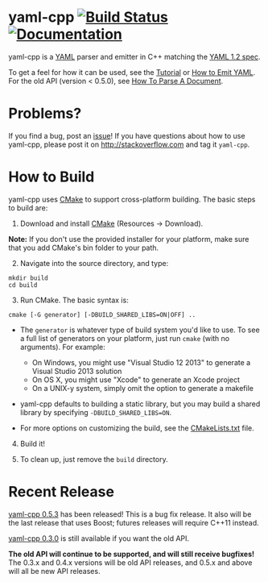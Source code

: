 # yaml-cpp [![Build Status](https://travis-ci.org/jbeder/yaml-cpp.svg?branch=master)](https://travis-ci.org/jbeder/yaml-cpp) [![Documentation](https://codedocs.xyz/jbeder/yaml-cpp.svg)](https://codedocs.xyz/jbeder/yaml-cpp/)

yaml-cpp is a [YAML](http://www.yaml.org/) parser and emitter in C++ matching the [YAML 1.2 spec](http://www.yaml.org/spec/1.2/spec.html).

To get a feel for how it can be used, see the [Tutorial](https://github.com/jbeder/yaml-cpp/wiki/Tutorial) or [How to Emit YAML](https://github.com/jbeder/yaml-cpp/wiki/How-To-Emit-YAML). For the old API (version < 0.5.0), see [How To Parse A Document](https://github.com/jbeder/yaml-cpp/wiki/How-To-Parse-A-Document-(Old-API)).

# Problems? #

If you find a bug, post an [issue](https://github.com/jbeder/yaml-cpp/issues)! If you have questions about how to use yaml-cpp, please post it on http://stackoverflow.com and tag it `yaml-cpp`.

# How to Build #

yaml-cpp uses [CMake](http://www.cmake.org) to support cross-platform building. The basic steps to build are:

1. Download and install [CMake](http://www.cmake.org) (Resources -> Download).

**Note:** If you don't use the provided installer for your platform, make sure that you add CMake's bin folder to your path.

2. Navigate into the source directory, and type:

```
mkdir build
cd build
```

3. Run CMake. The basic syntax is:

```
cmake [-G generator] [-DBUILD_SHARED_LIBS=ON|OFF] ..
```

  * The `generator` is whatever type of build system you'd like to use. To see a full list of generators on your platform, just run `cmake` (with no arguments). For example:
    * On Windows, you might use "Visual Studio 12 2013" to generate a Visual Studio 2013 solution
    * On OS X, you might use "Xcode" to generate an Xcode project
    * On a UNIX-y system, simply omit the option to generate a makefile

  * yaml-cpp defaults to building a static library, but you may build a shared library by specifying `-DBUILD_SHARED_LIBS=ON`.

  * For more options on customizing the build, see the [CMakeLists.txt](https://github.com/jbeder/yaml-cpp/blob/master/CMakeLists.txt) file.

4. Build it!

5. To clean up, just remove the `build` directory.

# Recent Release #

[yaml-cpp 0.5.3](https://github.com/jbeder/yaml-cpp/releases/tag/release-0.5.3) has been released! This is a bug fix release. It also will be the last release that uses Boost; futures releases will require C++11 instead.

[yaml-cpp 0.3.0](https://github.com/jbeder/yaml-cpp/releases/tag/release-0.3.0) is still available if you want the old API.

**The old API will continue to be supported, and will still receive bugfixes!** The 0.3.x and 0.4.x versions will be old API releases, and 0.5.x and above will all be new API releases.
